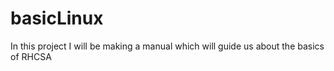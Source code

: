 # basicLinux
In this project I will be making a manual which will guide us about the basics of RHCSA
